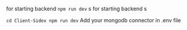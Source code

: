for starting backend 
`
 npm run dev
`
s
for starting backend s

`
 cd Client-Sidex
 npm run dev
`
Add your mongodb connector in .env file